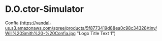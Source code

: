 # D.O.ctor-Simulator
Confia
(https://vandal-us.s3.amazonaws.com/spree/products/5f8773419d88ea0c98c34328/tiny/Will%20Smith%20-%20Confia.jpg "Logo Title Text 1")
